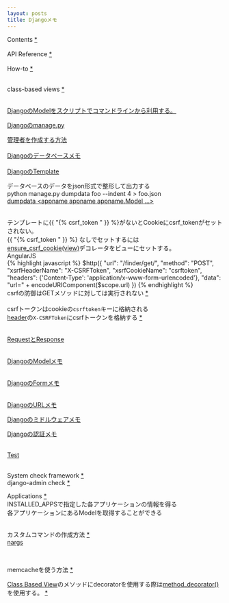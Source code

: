 ```yaml
---
layout: posts
title: Djangoメモ 
---
```

Contents [\*](https://docs.djangoproject.com/en/stable/contents/)  
<br>
API Reference [\*](https://docs.djangoproject.com/en/stable/ref/)    
<br>
How\-to [\*](https://docs.djangoproject.com/en/stable/howto/)    
<br>

class-based views [\*](https://docs.djangoproject.com/en/stable/topics/class-based-views/intro/#using-class-based-views)  
<br>

[DjangoのModelをスクリプトでコマンドラインから利用する。](/2014/02/08/django_model_command_line_script.html) 
<br/>

[Djangoのmanage.py](/2014/12/18/django-manage.html) 
<br/>

[管理者を作成する方法](https://docs.djangoproject.com/en/stable/intro/tutorial02/#creating-an-admin-user)   
<br/>
[Djangoのデータベースメモ](/2017/10/11/django-database.html)  
<br/> 
[DjangoのTemplate](/2014/12/16/django-template.html)
<br/>
   
データベースのデータをjson形式で整形して出力する     
python manage.py dumpdata foo --indent 4 &gt; foo.json  
[dumpdata &lt;appname appname appname.Model ...&gt;](https://docs.djangoproject.com/en/stable/ref/django-admin/#dumpdata-appname-appname-appname-model)  
<br/>
  
テンプレートに{{ "{% csrf_token " }} %}がないとCookieにcsrf_tokenがセットされない。    
{{ "{% csrf_token " }} %} なしでセットするには  
[ensure_csrf_cookie(view)](https://docs.djangoproject.com/en/stable/ref/csrf/#django.views.decorators.csrf.ensure_csrf_cookie )デコレータをビューにセットする。        
AngularJS  
{% highlight javascript %}
            $http({
                 "url": "/finder/get/",
                 "method": "POST",
                 "xsrfHeaderName": "X-CSRFToken",
                 "xsrfCookieName": "csrftoken",
                 "headers": {'Content-Type': 'application/x-www-form-urlencoded'},
                 "data": "url=" + encodeURIComponent($scope.url)
            })
{% endhighlight %}
<br>
csrfの防御はGETメソッドに対しては実行されない [*](https://docs.djangoproject.com/en/stable/ref/csrf/)    
<br>
csrfトークンはcookieの`csrftoken`キーに格納される  
[header](https://docs.djangoproject.com/en/stable/ref/settings/#std:setting-CSRF_HEADER_NAME)の`X-CSRFToken`にcsrfトークンを格納する [\*](https://docs.djangoproject.com/en/stable/ref/csrf/#ajax)  
<br>

[RequestとResponse](/2016/08/30/django_request_response.html)  
<br>

[DjangoのModelメモ](/2014/11/29/django-model.html)  
<br/>

[DjangoのFormメモ](/2014/12/02/django-forms.html)  
<br/>

[DjangoのURLメモ](/2014/12/09/django-url.html)
<br/>    

[Djangoのミドルウェアメモ](/2015/11/28/django-middleware.html)
<br>

[Djangoの認証メモ](/2016/06/18/django-authentication.html)  
<br>

[Test](/2014/12/16/django-test.html)  
<br/>

System check framework [\*](https://docs.djangoproject.com/en/stable/topics/checks/#system-check-framework)   
django-admin check [*](https://docs.djangoproject.com/en/stable/ref/django-admin/#django-admin-check)   

Applications [*](https://docs.djangoproject.com/en/stable/ref/applications/)    
INSTALLED_APPSで指定した各アプリケーションの情報を得る      
各アプリケーションにあるModelを取得することができる          
<br>    
    
カスタムコマンドの作成方法 [*](https://docs.djangoproject.com/en/stable/howto/custom-management-commands/)  
[nargs](http://docs.python.jp/3.5/library/argparse.html#nargs)   

<br>

memcacheを使う方法 [\*](https://docs.djangoproject.com/en/dev/topics/cache/)  

[Class Based View](https://docs.djangoproject.com/en/stable/topics/class-based-views/intro/#using-class-based-views)のメソッドにdecoratorを使用する際は[method_decorator()](https://docs.djangoproject.com/en/dev/ref/utils/#django.utils.decorators.method_decorator)を使用する。 [\*](https://docs.djangoproject.com/en/dev/topics/class-based-views/intro/#decorating-the-class)
